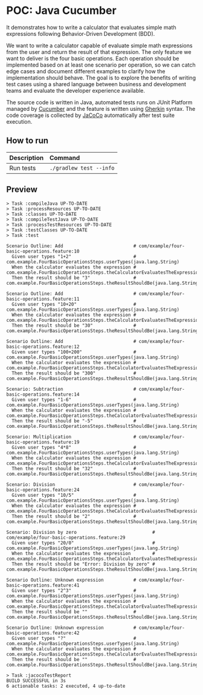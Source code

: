 # POC: Java Cucumber

It demonstrates how to write a calculator that evaluates simple math expressions following Behavior-Driven Development (BDD).

We want to write a calculator capable of evaluate simple math expressions from the user and return the result of that expression. The only feature we want to deliver is the four basic operations. Each operation should be implemented based on at least one scenario per operation, so we can catch edge cases and document different examples to clarify how the implementation should behave. The goal is to explore the benefits of writing test cases using a shared language between business and development teams and evaluate the developer experience available.

The source code is written in Java, automated tests runs on JUnit Platform managed by [Cucumber](https://github.com/cucumber) and the feature is written using [Gherkin](https://cucumber.io/docs/gherkin/reference/) syntax. The code coverage is collected by [JaCoCo](https://github.com/jacoco/jacoco) automatically after test suite execution.

## How to run

| Description | Command |
| :--- | :--- |
| Run tests | `./gradlew test --info` |

## Preview

```
> Task :compileJava UP-TO-DATE
> Task :processResources UP-TO-DATE
> Task :classes UP-TO-DATE
> Task :compileTestJava UP-TO-DATE
> Task :processTestResources UP-TO-DATE
> Task :testClasses UP-TO-DATE
> Task :test

Scenario Outline: Add                          # com/example/four-basic-operations.feature:10
  Given user types "1+2"                       # com.example.FourBasicOperationsSteps.userTypes(java.lang.String)
  When the calculator evaluates the expression # com.example.FourBasicOperationsSteps.theCalculatorEvaluatesTheExpression()
  Then the result should be "3"                # com.example.FourBasicOperationsSteps.theResultShouldBe(java.lang.String)

Scenario Outline: Add                          # com/example/four-basic-operations.feature:11
  Given user types "10+20"                     # com.example.FourBasicOperationsSteps.userTypes(java.lang.String)
  When the calculator evaluates the expression # com.example.FourBasicOperationsSteps.theCalculatorEvaluatesTheExpression()
  Then the result should be "30"               # com.example.FourBasicOperationsSteps.theResultShouldBe(java.lang.String)

Scenario Outline: Add                          # com/example/four-basic-operations.feature:12
  Given user types "100+200"                   # com.example.FourBasicOperationsSteps.userTypes(java.lang.String)
  When the calculator evaluates the expression # com.example.FourBasicOperationsSteps.theCalculatorEvaluatesTheExpression()
  Then the result should be "300"              # com.example.FourBasicOperationsSteps.theResultShouldBe(java.lang.String)

Scenario: Subtraction                          # com/example/four-basic-operations.feature:14
  Given user types "1-6"                       # com.example.FourBasicOperationsSteps.userTypes(java.lang.String)
  When the calculator evaluates the expression # com.example.FourBasicOperationsSteps.theCalculatorEvaluatesTheExpression()
  Then the result should be "-5"               # com.example.FourBasicOperationsSteps.theResultShouldBe(java.lang.String)

Scenario: Multiplication                       # com/example/four-basic-operations.feature:19
  Given user types "4*8"                       # com.example.FourBasicOperationsSteps.userTypes(java.lang.String)
  When the calculator evaluates the expression # com.example.FourBasicOperationsSteps.theCalculatorEvaluatesTheExpression()
  Then the result should be "32"               # com.example.FourBasicOperationsSteps.theResultShouldBe(java.lang.String)

Scenario: Division                             # com/example/four-basic-operations.feature:24
  Given user types "10/5"                      # com.example.FourBasicOperationsSteps.userTypes(java.lang.String)
  When the calculator evaluates the expression # com.example.FourBasicOperationsSteps.theCalculatorEvaluatesTheExpression()
  Then the result should be "2"                # com.example.FourBasicOperationsSteps.theResultShouldBe(java.lang.String)

Scenario: Division by zero                            # com/example/four-basic-operations.feature:29
  Given user types "20/0"                             # com.example.FourBasicOperationsSteps.userTypes(java.lang.String)
  When the calculator evaluates the expression        # com.example.FourBasicOperationsSteps.theCalculatorEvaluatesTheExpression()
  Then the result should be "Error: Division by zero" # com.example.FourBasicOperationsSteps.theResultShouldBe(java.lang.String)

Scenario Outline: Unknown expression           # com/example/four-basic-operations.feature:41
  Given user types "2^3"                       # com.example.FourBasicOperationsSteps.userTypes(java.lang.String)
  When the calculator evaluates the expression # com.example.FourBasicOperationsSteps.theCalculatorEvaluatesTheExpression()
  Then the result should be ""                 # com.example.FourBasicOperationsSteps.theResultShouldBe(java.lang.String)

Scenario Outline: Unknown expression           # com/example/four-basic-operations.feature:42
  Given user types "?"                         # com.example.FourBasicOperationsSteps.userTypes(java.lang.String)
  When the calculator evaluates the expression # com.example.FourBasicOperationsSteps.theCalculatorEvaluatesTheExpression()
  Then the result should be ""                 # com.example.FourBasicOperationsSteps.theResultShouldBe(java.lang.String)

> Task :jacocoTestReport
BUILD SUCCESSFUL in 3s
6 actionable tasks: 2 executed, 4 up-to-date
```
